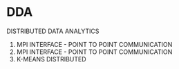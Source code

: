 # DDA

DISTRIBUTED DATA ANALYTICS

1. MPI INTERFACE - POINT TO POINT COMMUNICATION
2. MPI INTERFACE - POINT TO POINT COMMUNICATION
3. K-MEANS DISTRIBUTED
